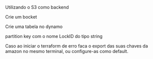 Utilizando o S3 como backend

Crie um bocket

Crie uma tabela no dynamo

partition key com o nome LockID do tipo string

Caso ao iniciar o terraform de erro faca o export das suas chaves da amazon no mesmo terminal, ou configure-as como default.
